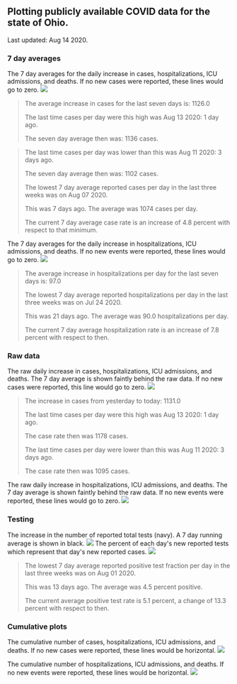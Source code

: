 ## Plotting publicly available COVID data for the state of Ohio. 

Last updated: Aug 14 2020. 

### 7 day averages
The 7 day averages for the daily increase in cases, hospitalizations, ICU admissions, and deaths. If no new cases were reported, these lines would go to zero.
![](7dayaverage_cases.png)

>The average increase in cases for the last seven days is: 1126.0
>
>The last time cases per day were this high was Aug 13 2020: 1 day ago.
>
>The seven day average then was: 1136 cases.

>
>The last time cases per day was lower than this was Aug 11 2020: 3 days ago.
>
>The seven day average then was: 1102 cases.
>
>The lowest 7 day average reported cases per day in the last three weeks was on Aug 07 2020.
>
>This was 7 days ago. The average was 1074 cases per day.
>
>The current 7 day average case rate is an increase of 4.8 percent with respect to that minimum.

The 7 day averages for the daily increase in hospitalizations, ICU admissions, and deaths. If no new events were reported, these lines would go to zero.
![](7dayaverage_hospital.png)

>The average increase in hospitalizations per day for the last seven days is: 97.0
>
>The lowest 7 day average reported hospitalizations per day in the last three weeks was on Jul 24 2020.
>
>This was 21 days ago. The average was 90.0 hospitalizations per day.
>
>The current 7 day average hospitalization rate is an increase of 7.8 percent with respect to then.

### Raw data
The raw daily increase in cases, hospitalizations, ICU admissions, and deaths. The 7 day average is shown faintly behind the raw data. If no new cases were reported, this line would go to zero.
![](DailyCases.png)

>The increase in cases from yesterday to today: 1131.0 
>
>The last time cases per day were this high was Aug 13 2020: 1 day ago. 
>
>The case rate then was 1178 cases.
>
>The last time cases per day were lower than this was Aug 11 2020: 3 days ago. 
>
>The case rate then was 1095 cases.

The raw daily increase in hospitalizations, ICU admissions, and deaths. The 7 day average is shown faintly behind the raw data. If no new events were reported, these lines would go to zero.
![](DailyHospitalizations.png)

### Testing

The increase in the number of reported total tests (navy). A 7 day running average is shown in black.
![](DailyTests.png)
The percent of each day's new reported tests which represent that day's new reported cases.
![](percentpositive_tests.png)

>The lowest 7 day average reported positive test fraction per day in the last three weeks was on Aug 01 2020.
>
>This was 13 days ago. The average was 4.5 percent positive. 
>
>The current average positive test rate is 5.1 percent, a change of 13.3 percent with respect to then. 

### Cumulative plots
The cumulative number of cases, hospitalizations, ICU admissions, and deaths. If no new cases were reported, these lines would be horizontal.
![](Cases.png)

The cumulative number of hospitalizations, ICU admissions, and deaths. If no new events were reported, these lines would be horizontal.
![](Hospitalizations.png)
